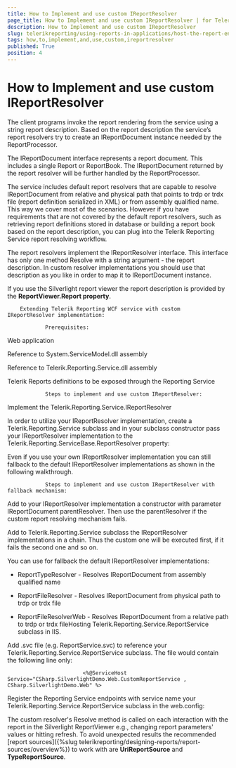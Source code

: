 ```yaml
---
title: How to Implement and use custom IReportResolver
page_title: How to Implement and use custom IReportResolver | for Telerik Reporting Documentation
description: How to Implement and use custom IReportResolver
slug: telerikreporting/using-reports-in-applications/host-the-report-engine-remotely/telerik-reporting-wcf-service/how-to-implement-and-use-custom-ireportresolver
tags: how,to,implement,and,use,custom,ireportresolver
published: True
position: 4
---
```


# How to Implement and use custom IReportResolver



The client programs invoke the report rendering from the service using a string report description. Based on the report description the service’s report resolvers try to create an IReportDocument instance needed by the ReportProcessor.
      

The IReportDocument interface represents a report document. This includes a single Report or ReportBook. The IReportDocument returned by the report resolver will be further handled by the ReportProcessor.
      

The service includes default report resolvers that are capable to resolve IReportDocument from relative and physical path that points to trdp or trdx file (report definition serialized in XML) or from assembly qualified name. This way we cover most of the scenarios. However if you have requirements that are not covered by the default report resolvers, such as retrieving report definitions stored in database or building a report book based on the report description, you can plug into the Telerik Reporting Service report resolving workflow.
      

The report resolvers implement the IReportResolver interface. This interface has only one method Resolve with a string argument - the report description. In custom resolver implementations you should use that description as you like in order to map it to IReportDocument instance.
      

If you use the Silverlight report viewer the report description is provided by the __ReportViewer.Report property__.
      
        Extending Telerik Reporting WCF service with custom IReportResolver implementation:
      
                Prerequisites:
              

Web application
                    

Reference to System.ServiceModel.dll assembly
                    

Reference to Telerik.Reporting.Service.dll assembly
                    

Telerik Reports definitions to be exposed through the Reporting Service
                    
                Steps to implement and use custom IReportResolver:
              

Implement the Telerik.Reporting.Service.IReportResolver
                    

	



	



In order to utilize your IReportResolver implementation, create a Telerik.Reporting.Service subclass and in your subclass constructor pass your IReportResolver implementation to the Telerik.Reporting.ServiceBase.ReportResolver property:
                    

	



	



Even if you use your own IReportResolver implementation you can still fallback to the default IReportResolver implementations as shown in the following walkthrough.
            
                Steps to implement and use custom IReportResolver with fallback mechanism:
              

Add to your IReportResolver implementation a constructor with parameter IReportDocument parentResolver. Then use the parentResolver if the custom report resolving mechanism fails.
                    

	



	



Add to Telerik.Reporting.Service subclass the IReportResolver implementations in a chain. Thus the custom one will be executed first, if it fails the second one and so on.
                    

	



	



You can use for fallback the default IReportResolver implementations:
                    

* ReportTypeResolver - Resolves IReportDocument from assembly qualified name

* ReportFileResolver - Resolves IReportDocument from physical path to trdp or trdx file

* ReportFileResolverWeb - Resolves IReportDocument from a relative path to trdp or trdx fileHosting Telerik.Reporting.Service.ReportService subclass in IIS.

Add .svc file (e.g. ReportService.svc) to reference your Telerik.Reporting.Service.ReportService subclass. The file would contain the following line only:
                    

	
							<%@ServiceHost Service="CSharp.SilverlightDemo.Web.CustomReportService , CSharp.SilverlightDemo.Web" %>
							



Register the Reporting Service endpoints with service name your Telerik.Reporting.Service.ReportService subclass  in the web.config:
                    

	



The custom resolver's Resolve method is called on each interaction with the report in the Silverlight ReportViewer e.g.,
            changing report parameters' values or hitting refresh. To avoid unexpected results the recommended
            [report sources]({%slug telerikreporting/designing-reports/report-sources/overview%}) to work with are __UriReportSource__
            and __TypeReportSource__.
          
